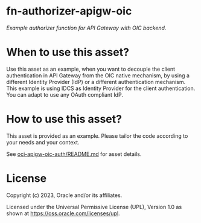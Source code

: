 # fn-authorizer-apigw-oic
 
*Example authorizer function for API Gateway with OIC backend.*
 
# When to use this asset?
 
Use this asset as an example, when you want to decouple the client authentication in API Gateway from the OIC native mechanism, by using a different Identity Provider (IdP) or a different authentication mechanism. This example is using IDCS as Identity Provider for the client authentication. You can adapt to use any OAuth compliant IdP.
 
# How to use this asset?
 
This asset is provided as an example. Please tailor the code according to your needs and your context.

See [oci-apigw-oic-auth/README.md](oci-apigw-oic-auth/README.md) for asset details.
 
# License
 
Copyright (c)  2023,  Oracle and/or its affiliates.

Licensed under the Universal Permissive License (UPL), Version 1.0 as shown at https://oss.oracle.com/licenses/upl.